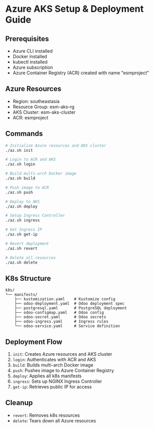 # Azure AKS Setup & Deployment Guide

## Prerequisites

- Azure CLI installed
- Docker installed
- kubectl installed
- Azure subscription
- Azure Container Registry (ACR) created with name "esmproject"

## Azure Resources

- Region: southeastasia
- Resource Group: esm-aks-rg
- AKS Cluster: esm-aks-cluster
- ACR: esmproject

## Commands

```bash
# Initialize Azure resources and AKS cluster
./az.sh init

# Login to ACR and AKS
./az.sh login

# Build multi-arch Docker image
./az.sh build

# Push image to ACR
./az.sh push

# Deploy to AKS
./az.sh deploy

# Setup Ingress Controller
./az.sh ingress

# Get Ingress IP
./az.sh get-ip

# Revert deployment
./az.sh revert

# Delete all resources
./az.sh delete
```

## K8s Structure

```
k8s/
└── manifests/
    ├── kustomization.yaml    # Kustomize config
    ├── odoo-deployment.yaml  # Odoo deployment spec
    ├── postgresql.yaml       # PostgreSQL deployment
    ├── odoo-configmap.yaml   # Odoo config
    ├── odoo-secret.yaml      # Odoo secrets
    ├── odoo-ingress.yaml     # Ingress rules
    └── odoo-service.yaml     # Service definition
```

## Deployment Flow

1. `init`: Creates Azure resources and AKS cluster
2. `login`: Authenticates with ACR and AKS
3. `build`: Builds multi-arch Docker image
4. `push`: Pushes image to Azure Container Registry
5. `deploy`: Applies all k8s manifests
6. `ingress`: Sets up NGINX Ingress Controller
7. `get-ip`: Retrieves public IP for access

## Cleanup

- `revert`: Removes k8s resources
- `delete`: Tears down all Azure resources
